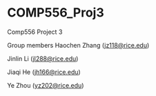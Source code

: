 # COMP556_Proj3
Comp556 Project 3

Group members
Haochen Zhang (jz118@rice.edu)

Jinlin Li (jl288@rice.edu)

Jiaqi He (jh166@rice.edu)

Ye Zhou (yz202@rice.edu)
